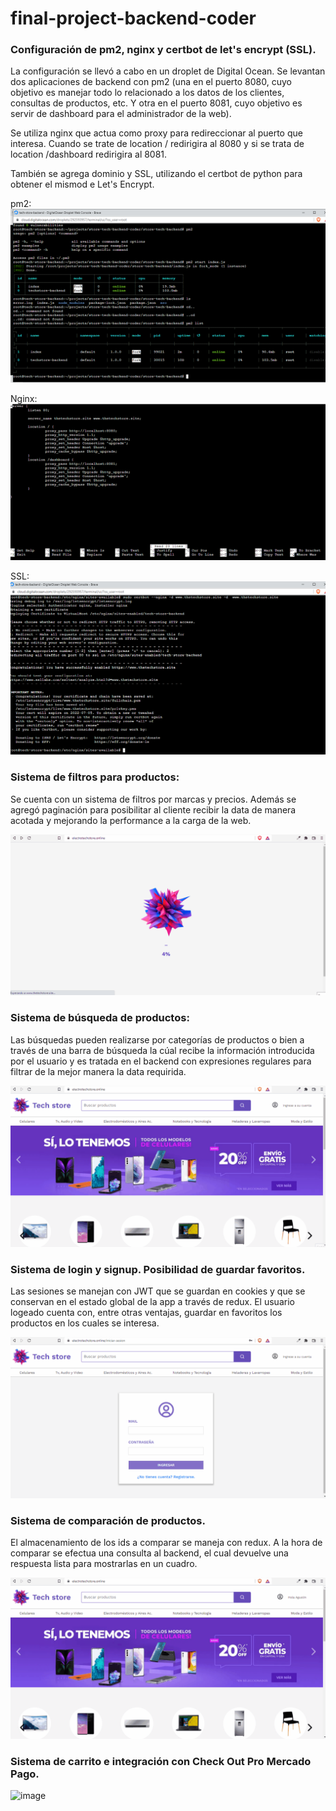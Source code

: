 # final-project-backend-coder

### Configuración de pm2, nginx y certbot de let's encrypt (SSL).

La configuración se llevó a cabo en un droplet de Digital Ocean. Se levantan dos aplicaciones de backend con pm2 (una en el puerto 8080, cuyo objetivo es manejar todo lo relacionado a los datos de los clientes, consultas de productos, etc. Y otra en el puerto 8081, cuyo objetivo es servir de dashboard para el administrador de la web).

Se utiliza nginx que actua como proxy para redireccionar al puerto que interesa. Cuando se trate de location / redirigira al 8080 y si se trata de location /dashboard redirigira al 8081.

También se agrega dominio y SSL, utilizando el certbot de python para obtener el mismod e Let's Encrypt.

pm2:
![image](https://github.com/AgustinCarbajal1997/final-project-backend-coder/blob/main/gifs-readme/Captura%20de%20pantalla%20(140).png)

Nginx:
![image](https://github.com/AgustinCarbajal1997/final-project-backend-coder/blob/main/gifs-readme/Captura%20de%20pantalla%20(141).png)

SSL:
![image](https://github.com/AgustinCarbajal1997/final-project-backend-coder/blob/main/gifs-readme/Captura%20de%20pantalla%20(142).png)

### Sistema de filtros para productos:

Se cuenta con un sistema de filtros por marcas y precios. Además se agregó paginación para posibilitar al cliente recibir la data de manera acotada y mejorando la performance a la carga de la web. 

![image](https://github.com/AgustinCarbajal1997/final-project-backend-coder/blob/main/gifs-readme/filtros.gif)

### Sistema de búsqueda de productos:

Las búsquedas pueden realizarse por categorías de productos o bien a través de una barra de búsqueda la cúal recibe la información introducida por el usuario y es tratada en el backend con expresiones regulares para filtrar de la mejor manera la data requirida. 

![image](https://github.com/AgustinCarbajal1997/final-project-backend-coder/blob/main/gifs-readme/busqueda.gif)

### Sistema de login y signup. Posibilidad de guardar favoritos.

Las sesiones se manejan con JWT que se guardan en cookies y que se conservan en el estado global de la app a través de redux. El usuario logeado cuenta con, entre otras ventajas, guardar en favoritos los productos en los cuales se interesa.

![image](https://github.com/AgustinCarbajal1997/final-project-backend-coder/blob/main/gifs-readme/login.gif)


### Sistema de comparación de productos. 

El almacenamiento de los ids a comparar se maneja con redux. A la hora de comparar se efectua una consulta al backend, el cual devuelve una respuesta lista para mostrarlas en un cuadro.

![image](https://github.com/AgustinCarbajal1997/final-project-backend-coder/blob/main/gifs-readme/comparison.gif)

### Sistema de carrito e integración con Check Out Pro Mercado Pago.

![image](https://github.com/AgustinCarbajal1997/final-project-backend-coder/blob/main/gifs-readme/compra.gif)
